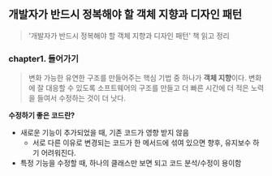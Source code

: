 ## 개발자가 반드시 정복해야 할 객체 지향과 디자인 패턴

> '개발자가 반드시 정복해야 할 객체 지향과 디자인 패턴' 책 읽고 정리

### chapter1. 들어가기
> 변화 가능한 유연한 구조를 만들어주는 핵심 기법 중 하나가 **객체 지향**이다.
> 변화에 잘 대응할 수 있도록 소프트웨어의 구조를 만들고 더 빠른 시간에 더 적은 노력을 들여서 수정하는 것이 더 낫다.

**수정하기 좋은 코드란?**
- 새로운 기능이 추가되었을 때, 기존 코드가 영향 받지 않음
  - 서로 다른 이유로 변경되는 코드가 한 메서드에 섞여 있으면 향후, 유지보수 하기 어려워진다.
- 특정 기능을 수정할 때, 하나의 클래스만 보면 되고 코드 분석/수정이 용이함
